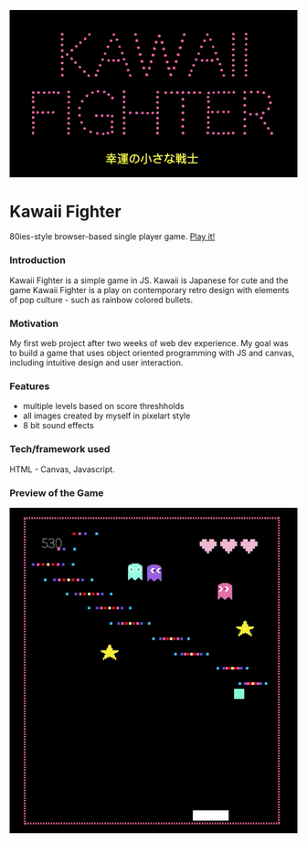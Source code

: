 ![ScreenShot](https://github.com/rjcnrd/KawaiiFighter/blob/master/images/KawaiiFighterLogo.png)
# Kawaii Fighter
80ies-style browser-based single player game. [Play it!](https://github.com/rjcnrd/KawaiiFighter/blob/master/images/KawaiiFighterLogo.png)

### Introduction

Kawaii Fighter is a simple game in JS. Kawaii is Japanese for cute and the game Kawaii Fighter is a play on contemporary retro design with elements of pop culture - such as rainbow colored bullets.

### Motivation

My first web project after two weeks of web dev experience. My goal was to build a game that uses object oriented programming with JS and canvas, including intuitive design and user interaction. 

### Features

* multiple levels based on score threshholds 
* all images created by myself in pixelart style 
* 8 bit sound effects 

### Tech/framework used

HTML - Canvas, Javascript. 

### Preview of the Game 
![ScreenShot](https://github.com/rjcnrd/KawaiiFighter/blob/master/images/Screenshot.png)


